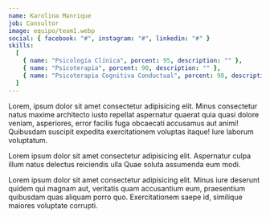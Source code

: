 ```yaml
---
name: Karolina Manrique
job: Consultor
image: equipo/team1.webp
social: { facebook: "#", instagram: "#", linkedin: "#" }
skills:
  [
    { name: "Psicología Clínica", porcent: 95, description: "" },
    { name: "Psicoterapia", porcent: 90, description: "" },
    { name: "Psicoterapia Cognitiva Conductual", porcent: 90, description: "" },
  ]
---
```


<div class="font-light tracking-wider columns-1 md:columns-2 text-zinc-700">
<p class="mb-4 capital-letter">Lorem, ipsum dolor sit amet consectetur adipisicing elit. Minus consectetur natus maxime architecto iusto repellat aspernatur quaerat quia quasi dolore veniam, asperiores, error facilis fuga obcaecati accusamus aut animi! Quibusdam suscipit expedita exercitationem voluptas itaque! Iure laborum voluptatum.</p>
<p class="mb-4">Lorem ipsum dolor sit amet consectetur adipisicing elit. Aspernatur culpa illum natus delectus reiciendis ulla Quae soluta assumenda eum modi.</p>
<p class="mb-4">Lorem ipsum dolor sit amet consectetur adipisicing elit. Minus iure deserunt quidem qui magnam aut, veritatis quam accusantium eum, praesentium quibusdam quas aliquam porro quo. Exercitationem saepe id, similique maiores voluptate corrupti.</p>
</div>
